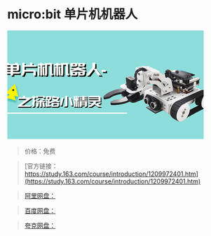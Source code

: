 # micro:bit 单片机机器人

![img](../../../assets/study163/free/c479c3ec81064f178bd7eca435d39276.jpg)

> 价格：免费

> [官方链接：https://study.163.com/course/introduction/1209972401.htm](https://study.163.com/course/introduction/1209972401.htm)

> [阿里网盘：]()

> [百度网盘：]()

> [夸克网盘：]()
